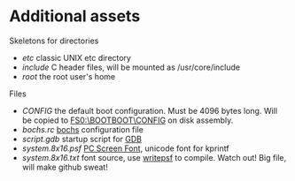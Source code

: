 Additional assets
=================

Skeletons for directories

- *etc* classic UNIX etc directory
- *include* C header files, will be mounted as /usr/core/include
- *root* the root user's home

Files

- *CONFIG* the default boot configuration. Must be 4096 bytes long.
  Will be copied to [FS0:\BOOTBOOT\CONFIG](https://github.com/bztsrc/osz/blob/master/docs/bootopts.md) on disk assembly.
- *bochs.rc* [bochs](http://bochs.sourceforge.net/) configuration file
- *script.gdb* startup script for [GDB](https://www.sourceware.org/gdb/)
- *system.8x16.psf* [PC Screen Font](https://github.com/bztsrc/osz/blob/master/src/core/font.h), unicode font for kprintf
- *system.8x16.txt* font source, use [writepsf](https://github.com/talamus/solarize-12x29-psf/blob/master/writepsf) to compile. Watch out! Big file, will make github sweat!
